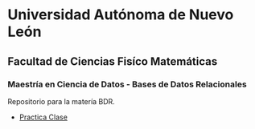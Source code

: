 # Universidad Autónoma de Nuevo León
## Facultad de Ciencias Fisíco Matemáticas
### Maestría en Ciencia de Datos - Bases de Datos Relacionales

Repositorio para la matería BDR.

- [Practica Clase](PracticaC/inv.md)